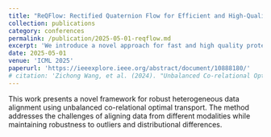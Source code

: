 ```yaml
---
title: "ReQFlow: Rectified Quaternion Flow for Efficient and High-Quality Protein Backbone Generation"
collection: publications
category: conferences
permalink: /publication/2025-05-01-reqflow.md
excerpt: 'We introduce a novel approach for fast and high quality protein backbone generation using rectified flow matching.'
date: 2025-05-01
venue: 'ICML 2025'
paperurl: 'https://ieeexplore.ieee.org/abstract/document/10888180/'
# citation: 'Zichong Wang, et al. (2024). "Unbalanced Co-relational Optimal Transport for Robust Heterogeneous Data Alignment." <i>IEEE International Conference on Acoustics, Speech and Signal Processing (ICASSP)</i>.'
---
```


This work presents a novel framework for robust heterogeneous data alignment using unbalanced co-relational optimal transport. The method addresses the challenges of aligning data from different modalities while maintaining robustness to outliers and distributional differences.
